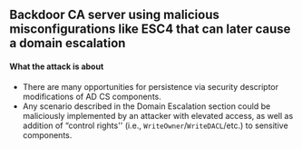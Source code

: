 ## Backdoor CA server using malicious misconfigurations like ESC4 that can later cause a domain escalation ##

#### What the attack is about ####
- There are many opportunities for persistence via security descriptor modifications of AD CS components.
- Any scenario described in the Domain Escalation section could be maliciously implemented by an attacker with elevated access, as well as addition of “control rights'' (i.e., `WriteOwner`/`WriteDACL`/etc.) to sensitive components.